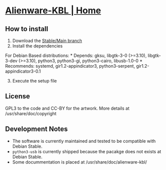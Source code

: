
# [Alienware-KBL | Home](https://rafael.senties-martinelli.com/software/alienware-kbl)

## How to install

 1. Download the [Stable/Main branch](https://github.com/rsm-gh/alienware-kbl/archive/master.zip)
 2. Install the dependencies

 For Debian Based distributions:
 	* Depends: gksu, libgtk-3-0 (>=3.10), libgtk-3-dev (>=3.10), python3, python3-gi, python3-cairo, libusb-1.0-0
 	* Recommends: systemd, gir1.2-appindicator3, python3-serpent, gir1.2-appindicator3-0.1

 3. Execute the setup file

## License

GPL3 to the code and CC-BY for the artwork. More details at /usr/share/doc/copyright

## Development Notes

+ The software is currently maintained and tested to be compatible with Debian Stable.
+ `python3-usb` is currently shipped because the pacakge does not exists at Debian Stable.
+ Some docummentation is placed at /usr/share/doc/alienware-kbl/



